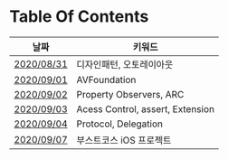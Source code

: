 # Table Of Contents
| 날짜 | 키워드 |
| --- | --- |
| [2020/08/31](week01/0831-학습정리.md) | 디자인패턴, 오토레이아웃 |
| [2020/09/01](week01/0901-학습정리.md) | AVFoundation |
| [2020/09/02](week01/0902-학습정리.md) | Property Observers, ARC |
| [2020/09/03](week01/0903-학습정리.md) | Acess Control, assert, Extension |
| [2020/09/04](week01/0904-학습정리.md) | Protocol, Delegation |
| [2020/09/07](week02/0907-학습정리.md) | 부스트코스 iOS 프로젝트 |